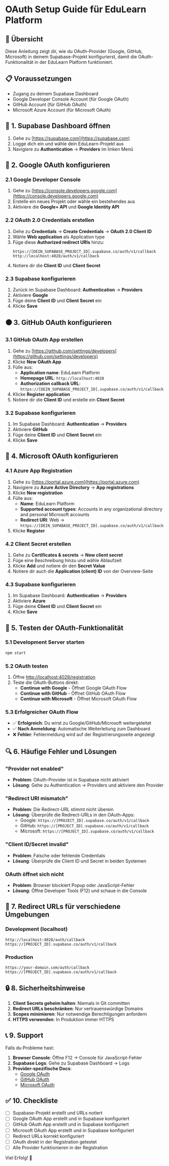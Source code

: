 # OAuth Setup Guide für EduLearn Platform

## 🚀 Übersicht

Diese Anleitung zeigt dir, wie du OAuth-Provider (Google, GitHub, Microsoft) in deinem Supabase-Projekt konfigurierst, damit die OAuth-Funktionalität in der EduLearn Platform funktioniert.

## 📋 Voraussetzungen

- Zugang zu deinem Supabase Dashboard
- Google Developer Console Account (für Google OAuth)
- GitHub Account (für GitHub OAuth)
- Microsoft Azure Account (für Microsoft OAuth)

## 🔧 1. Supabase Dashboard öffnen

1. Gehe zu [https://supabase.com](https://supabase.com)
2. Logge dich ein und wähle dein EduLearn-Projekt aus
3. Navigiere zu **Authentication** → **Providers** im linken Menü

## 🔴 2. Google OAuth konfigurieren

### 2.1 Google Developer Console
1. Gehe zu [https://console.developers.google.com](https://console.developers.google.com)
2. Erstelle ein neues Projekt oder wähle ein bestehendes aus
3. Aktiviere die **Google+ API** und **Google Identity API**

### 2.2 OAuth 2.0 Credentials erstellen
1. Gehe zu **Credentials** → **Create Credentials** → **OAuth 2.0 Client ID**
2. Wähle **Web application** als Application type
3. Füge diese **Authorized redirect URIs** hinzu:
   ```
   https://[DEIN_SUPABASE_PROJECT_ID].supabase.co/auth/v1/callback
   http://localhost:4028/auth/v1/callback
   ```
4. Notiere dir die **Client ID** und **Client Secret**

### 2.3 Supabase konfigurieren
1. Zurück im Supabase Dashboard: **Authentication** → **Providers**
2. Aktiviere **Google**
3. Füge deine **Client ID** und **Client Secret** ein
4. Klicke **Save**

## ⚫ 3. GitHub OAuth konfigurieren

### 3.1 GitHub OAuth App erstellen
1. Gehe zu [https://github.com/settings/developers](https://github.com/settings/developers)
2. Klicke **New OAuth App**
3. Fülle aus:
   - **Application name**: EduLearn Platform
   - **Homepage URL**: `http://localhost:4028`
   - **Authorization callback URL**: `https://[DEIN_SUPABASE_PROJECT_ID].supabase.co/auth/v1/callback`
4. Klicke **Register application**
5. Notiere dir die **Client ID** und erstelle ein **Client Secret**

### 3.2 Supabase konfigurieren
1. Im Supabase Dashboard: **Authentication** → **Providers**
2. Aktiviere **GitHub**
3. Füge deine **Client ID** und **Client Secret** ein
4. Klicke **Save**

## 🔵 4. Microsoft OAuth konfigurieren

### 4.1 Azure App Registration
1. Gehe zu [https://portal.azure.com](https://portal.azure.com)
2. Navigiere zu **Azure Active Directory** → **App registrations**
3. Klicke **New registration**
4. Fülle aus:
   - **Name**: EduLearn Platform
   - **Supported account types**: Accounts in any organizational directory and personal Microsoft accounts
   - **Redirect URI**: Web → `https://[DEIN_SUPABASE_PROJECT_ID].supabase.co/auth/v1/callback`
5. Klicke **Register**

### 4.2 Client Secret erstellen
1. Gehe zu **Certificates & secrets** → **New client secret**
2. Füge eine Beschreibung hinzu und wähle Ablaufzeit
3. Klicke **Add** und notiere dir den **Secret Value**
4. Notiere dir auch die **Application (client) ID** von der Overview-Seite

### 4.3 Supabase konfigurieren
1. Im Supabase Dashboard: **Authentication** → **Providers**
2. Aktiviere **Azure**
3. Füge deine **Client ID** und **Client Secret** ein
4. Klicke **Save**

## 🧪 5. Testen der OAuth-Funktionalität

### 5.1 Development Server starten
```bash
npm start
```

### 5.2 OAuth testen
1. Öffne [http://localhost:4028/registration](http://localhost:4028/registration)
2. Teste die OAuth-Buttons direkt:
   - **Continue with Google** - Öffnet Google OAuth Flow
   - **Continue with GitHub** - Öffnet GitHub OAuth Flow  
   - **Continue with Microsoft** - Öffnet Microsoft OAuth Flow

### 5.3 Erfolgreicher OAuth Flow
- ✅ **Erfolgreich**: Du wirst zu Google/GitHub/Microsoft weitergeleitet
- ✅ **Nach Anmeldung**: Automatische Weiterleitung zum Dashboard
- ❌ **Fehler**: Fehlermeldung wird auf der Registrierungsseite angezeigt

## 🔍 6. Häufige Fehler und Lösungen

### "Provider not enabled"
- **Problem**: OAuth-Provider ist in Supabase nicht aktiviert
- **Lösung**: Gehe zu Authentication → Providers und aktiviere den Provider

### "Redirect URI mismatch"
- **Problem**: Die Redirect-URL stimmt nicht überein
- **Lösung**: Überprüfe die Redirect-URLs in den OAuth-Apps:
  - Google: `https://[PROJECT_ID].supabase.co/auth/v1/callback`
  - GitHub: `https://[PROJECT_ID].supabase.co/auth/v1/callback`
  - Microsoft: `https://[PROJECT_ID].supabase.co/auth/v1/callback`

### "Client ID/Secret invalid"
- **Problem**: Falsche oder fehlende Credentials
- **Lösung**: Überprüfe die Client ID und Secret in beiden Systemen

### OAuth öffnet sich nicht
- **Problem**: Browser blockiert Popup oder JavaScript-Fehler
- **Lösung**: Öffne Developer Tools (F12) und schaue in die Console

## 📝 7. Redirect URLs für verschiedene Umgebungen

### Development (localhost)
```
http://localhost:4028/auth/callback
https://[PROJECT_ID].supabase.co/auth/v1/callback
```

### Production
```
https://your-domain.com/auth/callback
https://[PROJECT_ID].supabase.co/auth/v1/callback
```

## 🔒 8. Sicherheitshinweise

1. **Client Secrets geheim halten**: Niemals in Git committen
2. **Redirect URLs beschränken**: Nur vertrauenswürdige Domains
3. **Scopes minimieren**: Nur notwendige Berechtigungen anfordern
4. **HTTPS verwenden**: In Produktion immer HTTPS

## 📞 9. Support

Falls du Probleme hast:

1. **Browser Console**: Öffne F12 → Console für JavaScript-Fehler
2. **Supabase Logs**: Gehe zu Supabase Dashboard → Logs
3. **Provider-spezifische Docs**:
   - [Google OAuth](https://developers.google.com/identity/protocols/oauth2)
   - [GitHub OAuth](https://docs.github.com/en/developers/apps/building-oauth-apps)
   - [Microsoft OAuth](https://docs.microsoft.com/en-us/azure/active-directory/develop/)

## ✅ 10. Checkliste

- [ ] Supabase-Projekt erstellt und URLs notiert
- [ ] Google OAuth App erstellt und in Supabase konfiguriert
- [ ] GitHub OAuth App erstellt und in Supabase konfiguriert  
- [ ] Microsoft OAuth App erstellt und in Supabase konfiguriert
- [ ] Redirect URLs korrekt konfiguriert
- [ ] OAuth direkt in der Registration getestet
- [ ] Alle Provider funktionieren in der Registration

Viel Erfolg! 🚀 